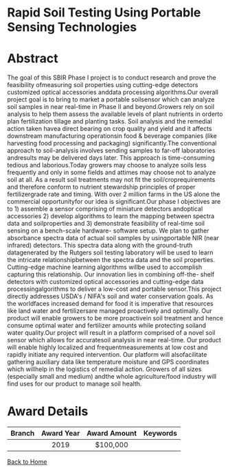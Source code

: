 
Rapid Soil Testing Using Portable Sensing Technologies
======================================================

# Abstract


The goal of this SBIR Phase I project is to conduct research and prove the feasibility ofmeasuring soil properties using cutting-edge detectors customized optical accessories anddata processing algorithms.Our overall project goal is to bring to market a portable soilsensor which can analyze soil samples in near real-time in Phase II and beyond.Growers rely on soil analysis to help them assess the available levels of plant nutrients in orderto plan fertilization tillage and planting tasks. Soil analysis and the remedial action taken havea direct bearing on crop quality and yield and it affects downstream manufacturing operationsin food & beverage companies (like harvesting food processing and packaging) significantly.The conventional approach to soil-analysis involves sending samples to far-off laboratories andresults may be delivered days later. This approach is time-consuming tedious and laborious.Today growers may choose to analyze soils less frequently and only in some fields and attimes may choose not to analyze soil at all. As a result soil treatments may not fit the soil/croprequirements and therefore conform to nutrient stewardship principles of proper fertilizergrade rate and timing. With over 2 million farms in the US alone the commercial opportunityfor our idea is significant.Our phase I objectives are to 1) assemble a sensor comprising of miniature detectors andoptical accessories 2) develop algorithms to learn the mapping between spectra data and soilproperties and 3) demonstrate feasibility of real-time soil sensing on a bench-scale hardware-
software setup. We plan to gather absorbance spectra data of actual soil samples by usingportable NIR (near infrared) detectors. This spectra data along with the ground-truth datagenerated by the Rutgers soil testing laboratory will be used to learn the intricate relationshipbetween the spectra data and the soil properties. Cutting-edge machine learning algorithms willbe used to accomplish capturing this relationship. Our innovation lies in combining off-the-
shelf detectors with customized optical accessories and cutting-edge data processingalgorithms to deliver a low-cost and portable sensor.This project directly addresses USDA's / NIFA's soil and water conservation goals. As the worldfaces increased demand for food it is imperative that resources like land water and fertilizersare managed proactively and optimally. Our product will enable growers to be more proactivein soil treatment and hence consume optimal water and fertilizer amounts while protecting soiland water quality.Our project will result in a platform comprised of a novel soil sensor which allows for accuratesoil analysis in near real-time. Our product will enable highly localized and frequentmeasurements at low cost and rapidly initiate any required intervention. Our platform will alsofacilitate gathering auxiliary data like temperature moisture and GPS coordinates which willhelp in the logistics of remedial action. Growers of all sizes (especially small and medium) andthe whole agriculture/food industry will find uses for our product to manage soil health.  

# Award Details

|Branch|Award Year|Award Amount|Keywords|
| :---: | :---: | :---: | :---: |
||2019|$100,000||
  
  


[Back to Home](https://github.com/chrischow/dod_sbir_awards/Reports/JT/#640)